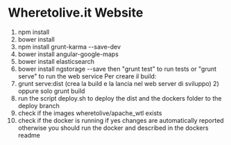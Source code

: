 # Wheretolive.it Website



1. npm install
2. bower install
3. npm install grunt-karma --save-dev
4. bower install angular-google-maps
5. bower install elasticsearch
6. bower install ngstorage --save then "grunt test" to run tests or "grunt serve" to run the web service Per creare il build:
7. grunt serve:dist (crea la build e la lancia nel web server di sviluppo) 2) oppure solo grunt build
8. run the script deploy.sh to deploy the dist and the dockers folder to the deploy branch
9. check if the images wheretolive/apache_wtl exists
10. check if the docker is running if yes changes are automatically reported otherwise you should run the docker and described 
    in the dockers readme
